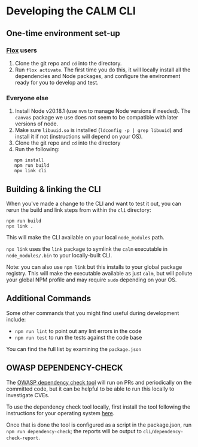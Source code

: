 # Developing the CALM CLI

## One-time environment set-up

### [Flox](https://flox.dev) users

  1. Clone the git repo and `cd` into the directory.
  1. Run `flox activate`.  The first time you do this, it will locally install all the dependencies and Node packages, and configure the environment ready for you to develop and test.


### Everyone else

  1. Install Node v20.18.1 (use `nvm` to manage Node versions if needed).  The `canvas` package we use does not seem to be compatible with later versions of node.
  1. Make sure `libuuid.so` is installed (`ldconfig -p | grep libuuid`) and install it if not (instructions will depend on your OS).
  1. Clone the git repo and `cd` into the directory
  1. Run the following:
  ```shell
     npm install
     npm run build
     npx link cli
  ```

## Building & linking the CLI

When you've made a change to the CLI and want to test it out, you can rerun the build and link steps from within the `cli` directory:

```shell
npm run build
npx link .
```

This will make the CLI available on your local `node_modules` path.

`npx link` uses the `link` package to symlink the `calm` executable in `node_modules/.bin` to your locally-built CLI.

Note: you can also use `npm link` but this installs to your global package registry.
This will make the executable available as just `calm`, but will pollute your global NPM profile and may require `sudo` depending on your OS.

## Additional Commands

Some other commands that you might find useful during development include:

- `npm run lint` to point out any lint errors in the code
- `npm run test` to run the tests against the code base

You can find the full list by examining the `package.json`

## OWASP DEPENDENCY-CHECK
The [OWASP dependency check tool](https://jeremylong.github.io/DependencyCheck/) will run on PRs and periodically on the committed code, but it can be helpful to be able to run this locally to investigate CVEs.

To use the dependency check tool locally, first install the tool following the instructions for your operating system [here](https://jeremylong.github.io/DependencyCheck/dependency-check-cli/index.html).

Once that is done the tool is configured as a script in the package.json, run `npm run dependency-check`; the reports will be output to `cli/dependency-check-report`.